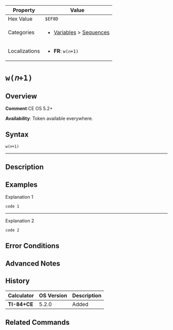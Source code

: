 | Property      | Value |
|---------------|-------|
| Hex Value     | `$EF8D`|
| Categories    | <ul><li>[Variables](<../categories/Variables.md>) > [Sequences](<../categories/Variables.md#Sequences>)</li></ul> |
| Localizations | <ul><li><b>FR</b>: `w(𝑛+1)`</li></ul> |

# `w(𝑛+1)`

## Overview


<b>Comment</b>:CE OS 5.2+

<b>Availability</b>: Token available everywhere.

## Syntax
`w(𝑛+1)`

<hr>

## Description


## Examples

Explanation 1
```ti-basic
code 1
```
---
Explanation 2
```ti-basic
code 2
```

## Error Conditions


## Advanced Notes


## History
| Calculator | OS Version | Description |
|------------|------------|-------------|
| <b>TI-84+CE</b> | 5.2.0 | Added |

## Related Commands

